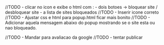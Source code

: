 //TODO - clicar no icon e exibe o html com : 
    - dois botoes -> bloquear site / desbloquear site
    - a lista de sites bloqueados
//TODO - Inserir icone correto
//TODO - Ajustar css e html para popup.html ficar mais bonito
//TODO - Adicionar aquela mensagem abaixo do popup mostrando se o site esta ou nao bloqueado.

//TODO - Mandar para avaliacao da google
//TODO - tentar publicar
